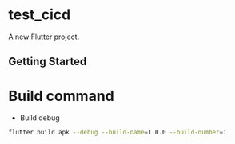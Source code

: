 # test_cicd

A new Flutter project.

## Getting Started

# Build command
- Build debug
``` bash
flutter build apk --debug --build-name=1.0.0 --build-number=1
```
